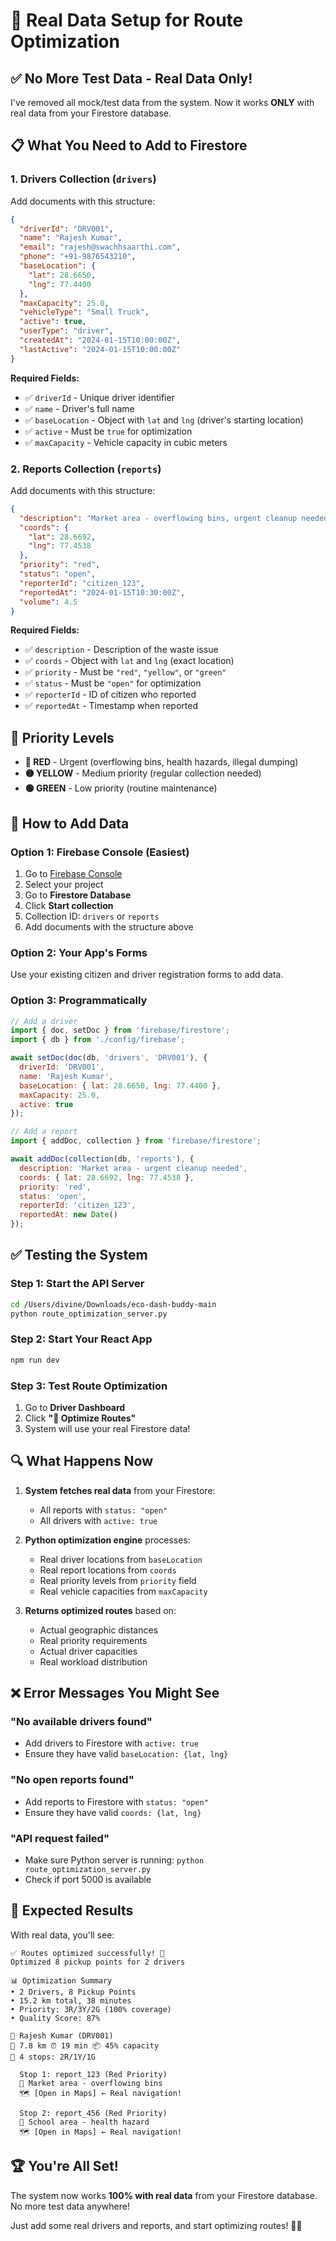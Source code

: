 # 🚛 **Real Data Setup for Route Optimization**

## ✅ **No More Test Data - Real Data Only!**

I've removed all mock/test data from the system. Now it works **ONLY** with real data from your Firestore database.

## 📋 **What You Need to Add to Firestore**

### **1. Drivers Collection** (`drivers`)

Add documents with this structure:

```json
{
  "driverId": "DRV001",
  "name": "Rajesh Kumar",
  "email": "rajesh@swachhsaarthi.com",
  "phone": "+91-9876543210",
  "baseLocation": {
    "lat": 28.6650,
    "lng": 77.4400
  },
  "maxCapacity": 25.0,
  "vehicleType": "Small Truck",
  "active": true,
  "userType": "driver",
  "createdAt": "2024-01-15T10:00:00Z",
  "lastActive": "2024-01-15T10:00:00Z"
}
```

**Required Fields:**
- ✅ `driverId` - Unique driver identifier
- ✅ `name` - Driver's full name
- ✅ `baseLocation` - Object with `lat` and `lng` (driver's starting location)
- ✅ `active` - Must be `true` for optimization
- ✅ `maxCapacity` - Vehicle capacity in cubic meters

### **2. Reports Collection** (`reports`)

Add documents with this structure:

```json
{
  "description": "Market area - overflowing bins, urgent cleanup needed",
  "coords": {
    "lat": 28.6692,
    "lng": 77.4538
  },
  "priority": "red",
  "status": "open",
  "reporterId": "citizen_123",
  "reportedAt": "2024-01-15T10:30:00Z",
  "volume": 4.5
}
```

**Required Fields:**
- ✅ `description` - Description of the waste issue
- ✅ `coords` - Object with `lat` and `lng` (exact location)
- ✅ `priority` - Must be `"red"`, `"yellow"`, or `"green"`
- ✅ `status` - Must be `"open"` for optimization
- ✅ `reporterId` - ID of citizen who reported
- ✅ `reportedAt` - Timestamp when reported

## 🎯 **Priority Levels**

- **🔴 RED** - Urgent (overflowing bins, health hazards, illegal dumping)
- **🟡 YELLOW** - Medium priority (regular collection needed)
- **🟢 GREEN** - Low priority (routine maintenance)

## 🚀 **How to Add Data**

### **Option 1: Firebase Console (Easiest)**

1. Go to [Firebase Console](https://console.firebase.google.com)
2. Select your project
3. Go to **Firestore Database**
4. Click **Start collection**
5. Collection ID: `drivers` or `reports`
6. Add documents with the structure above

### **Option 2: Your App's Forms**

Use your existing citizen and driver registration forms to add data.

### **Option 3: Programmatically**

```javascript
// Add a driver
import { doc, setDoc } from 'firebase/firestore';
import { db } from './config/firebase';

await setDoc(doc(db, 'drivers', 'DRV001'), {
  driverId: 'DRV001',
  name: 'Rajesh Kumar',
  baseLocation: { lat: 28.6650, lng: 77.4400 },
  maxCapacity: 25.0,
  active: true
});

// Add a report
import { addDoc, collection } from 'firebase/firestore';

await addDoc(collection(db, 'reports'), {
  description: 'Market area - urgent cleanup needed',
  coords: { lat: 28.6692, lng: 77.4538 },
  priority: 'red',
  status: 'open',
  reporterId: 'citizen_123',
  reportedAt: new Date()
});
```

## ✅ **Testing the System**

### **Step 1: Start the API Server**
```bash
cd /Users/divine/Downloads/eco-dash-buddy-main
python route_optimization_server.py
```

### **Step 2: Start Your React App**
```bash
npm run dev
```

### **Step 3: Test Route Optimization**
1. Go to **Driver Dashboard**
2. Click **"🚛 Optimize Routes"**
3. System will use your real Firestore data!

## 🔍 **What Happens Now**

1. **System fetches real data** from your Firestore:
   - All reports with `status: "open"`
   - All drivers with `active: true`

2. **Python optimization engine** processes:
   - Real driver locations from `baseLocation`
   - Real report locations from `coords`
   - Real priority levels from `priority` field
   - Real vehicle capacities from `maxCapacity`

3. **Returns optimized routes** based on:
   - Actual geographic distances
   - Real priority requirements
   - Actual driver capacities
   - Real workload distribution

## ❌ **Error Messages You Might See**

### **"No available drivers found"**
- Add drivers to Firestore with `active: true`
- Ensure they have valid `baseLocation: {lat, lng}`

### **"No open reports found"**
- Add reports to Firestore with `status: "open"`
- Ensure they have valid `coords: {lat, lng}`

### **"API request failed"**
- Make sure Python server is running: `python route_optimization_server.py`
- Check if port 5000 is available

## 🎯 **Expected Results**

With real data, you'll see:

```
✅ Routes optimized successfully! 🎉
Optimized 8 pickup points for 2 drivers

📊 Optimization Summary
• 2 Drivers, 8 Pickup Points
• 15.2 km total, 38 minutes
• Priority: 3R/3Y/2G (100% coverage)
• Quality Score: 87%

🚗 Rajesh Kumar (DRV001)
📏 7.8 km ⏰ 19 min 📦 45% capacity
🎯 4 stops: 2R/1Y/1G

  Stop 1: report_123 (Red Priority)
  📍 Market area - overflowing bins
  🗺️ [Open in Maps] ← Real navigation!

  Stop 2: report_456 (Red Priority)  
  📍 School area - health hazard
  🗺️ [Open in Maps] ← Real navigation!
```

## 🏆 **You're All Set!**

The system now works **100% with real data** from your Firestore database. No more test data anywhere!

Just add some real drivers and reports, and start optimizing routes! 🚛✨
